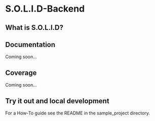 # S.O.L.I.D-Backend

## What is S.O.L.I.D?


## Documentation

Coming soon...

## Coverage

Coming soon...

## Try it out and local development

For a How-To guide see the README in the sample_project directory.

